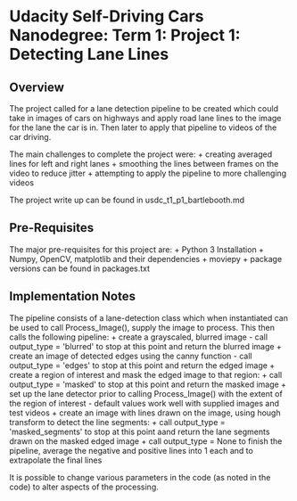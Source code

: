 # Udacity Self-Driving Cars Nanodegree: Term 1: Project 1: Detecting Lane Lines

## Overview

The project called for a lane detection pipeline to be created which could take in images of cars on highways and apply road lane lines to the image for the lane the car is in. Then later to apply that pipeline to videos of the car driving.

The main challenges to complete the project were:
    + creating averaged lines for left and right lanes
    + smoothing the lines between frames on the video to reduce jitter
    + attempting to apply the pipeline to more challenging videos

The project write up can be found in usdc_t1_p1_bartlebooth.md

## Pre-Requisites

The major pre-requisites for this project are:
    + Python 3 Installation
    + Numpy, OpenCV, matplotlib and their dependencies
    + moviepy
    + package versions can be found in packages.txt

## Implementation Notes

The pipeline consists of a lane-detection class which when instantiated can be used to call Process_Image(), supply the image to process. This then calls the following pipeline:
    + create a grayscaled, blurred image - call output_type = 'blurred' to stop at this point and return the blurred image
    + create an image of detected edges using the canny function - call output_type = 'edges' to stop at this point and return the edged image
    + create a region of interest and mask the edged image to that region:
        + call output_type = 'masked' to stop at this point and return the masked image
        + set up the lane detector prior to calling Process_Image() with the extent of the region of interest - default values work well with supplied images and test videos
    + create an image with lines drawn on the image, using hough transform to detect the line segments:
        + call output_type = 'masked_segments' to stop at this point aand return the lane segments drawn on the masked edged image
        + call output_type = None to finish the pipeline, average the negative and positive lines into 1 each and to extrapolate the final lines

It is possible to change various parameters in the code (as noted in the code) to alter aspects of the processing.